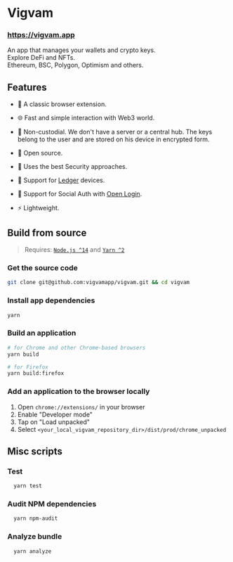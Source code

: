 # Vigvam

### https://vigvam.app

An app that manages your wallets and crypto keys.<br />Explore DeFi and NFTs.<br />Ethereum, BSC, Polygon, Optimism and others.

## Features

- 🧩 A classic browser extension.

- 🌐 Fast and simple interaction with Web3 world.

- 🤲 Non-custodial. We don't have a server or a central hub. The keys belong to the user and are stored on his device in encrypted form.

- 📖 Open source.

- 🔐 Uses the best Security approaches.

- 🔌 Support for [Ledger](https://www.ledger.com/) devices.

- 👥 Support for Social Auth with [Open Login](https://openlogin.com/).

- ⚡️ Lightweight.

## Build from source

> Requires: [`Node.js ^14`](https://nodejs.org) and [`Yarn ^2`](https://yarnpkg.com)

### Get the source code

```bash
git clone git@github.com:vigvamapp/vigvam.git && cd vigvam
```

### Install app dependencies

```bash
yarn
```

### Build an application

```bash
# for Chrome and other Chrome-based browsers
yarn build

# for Firefox
yarn build:firefox
```

### Add an application to the browser locally

1. Open `chrome://extensions/` in your browser
2. Enable "Developer mode"
3. Tap on "Load unpacked"
4. Select `<your_local_vigvam_repository_dir>/dist/prod/chrome_unpacked`

## Misc scripts

### Test

```bash
  yarn test
```

### Audit NPM dependencies

```bash
  yarn npm-audit
```

### Analyze bundle

```bash
  yarn analyze
```
